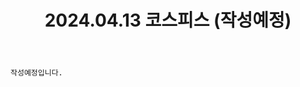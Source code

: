 ﻿---
title: 2024.04.13 코스피스 (작성예정)
categories: [2024년촬영]
comments: false
# thumbnail: 
---

`작성예정입니다.`
